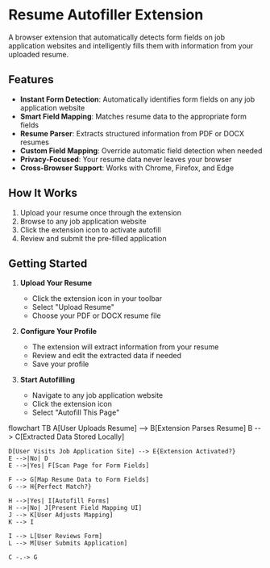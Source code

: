 # Resume Autofiller Extension

A browser extension that automatically detects form fields on job application websites and intelligently fills them with information from your uploaded resume.

## Features

- **Instant Form Detection**: Automatically identifies form fields on any job application website
- **Smart Field Mapping**: Matches resume data to the appropriate form fields
- **Resume Parser**: Extracts structured information from PDF or DOCX resumes
- **Custom Field Mapping**: Override automatic field detection when needed
- **Privacy-Focused**: Your resume data never leaves your browser
- **Cross-Browser Support**: Works with Chrome, Firefox, and Edge

## How It Works

1. Upload your resume once through the extension
2. Browse to any job application website
3. Click the extension icon to activate autofill
4. Review and submit the pre-filled application

## Getting Started

1. **Upload Your Resume**
   - Click the extension icon in your toolbar
   - Select "Upload Resume"
   - Choose your PDF or DOCX resume file

2. **Configure Your Profile**
   - The extension will extract information from your resume
   - Review and edit the extracted data if needed
   - Save your profile

3. **Start Autofilling**
   - Navigate to any job application website
   - Click the extension icon
   - Select "Autofill This Page"

flowchart TB
    A[User Uploads Resume] --> B[Extension Parses Resume]
    B --> C[Extracted Data Stored Locally]
    
    D[User Visits Job Application Site] --> E{Extension Activated?}
    E -->|No| D
    E -->|Yes| F[Scan Page for Form Fields]
    
    F --> G[Map Resume Data to Form Fields]
    G --> H{Perfect Match?}
    
    H -->|Yes| I[Autofill Forms]
    H -->|No| J[Present Field Mapping UI]
    J --> K[User Adjusts Mapping]
    K --> I
    
    I --> L[User Reviews Form]
    L --> M[User Submits Application]
    
    C -.-> G